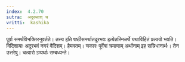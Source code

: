 ```yaml
---
index:  4.2.70
sutra:  अदूरभवश् च
vritti:  kashika 
---
```


पूर्वा समर्थविभक्तिरनुवर्तते। तस्य इति षष्ठीसमर्थातदूरभवः इत्येतस्मिन्नर्थे यथाविहितं प्रत्ययो भवति। विदिशायाः अदूरभवं नगरं वैदिशम्। हैमवतम्। चकारः पूर्वेषां त्रयाणाम् अर्थानाम् इह सन्निधानार्थः। तेन उत्तरेषु। चत्वारो ऽप्यर्थाः सम्बध्यन्ते।

